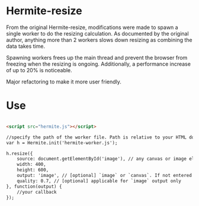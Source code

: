 Hermite-resize
==============

From the original Hermite-resize, modifications were made to spawn a single worker to do the resizing calculation. As documented by the original author, anything more than 2 workers slows down resizing as combining the data takes time.

Spawning workers frees up the main thread and prevent the browser from freezing when the resizing is ongoing. Additionally, a performance increase of up to 20% is noticeable.

Major refactoring to make it more user friendly.


Use
==============

```html

<script src="hermite.js"></script>

//specify the path of the worker file. Path is relative to your HTML document and NOT the script path
var h = Hermite.init('hermite-worker.js');

h.resize({
    source: document.getElementById('image'), // any canvas or image elements, jQuery or native
    width: 400,
    height: 600,
    output: 'image', // [optional] `image` or `canvas`. If not entered output is same as input element.
    quality: 0.7, // [optional] applicable for `image` output only
}, function(output) {
    //your callback
});

```